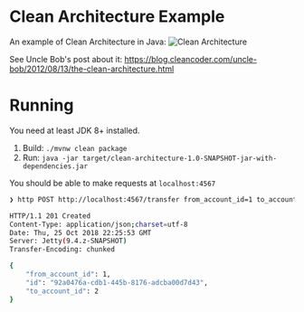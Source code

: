 # Clean Architecture Example

An example of Clean Architecture in Java:
![Clean Architecture](https://blog.cleancoder.com/uncle-bob/images/2012-08-13-the-clean-architecture/CleanArchitecture.jpg)

See Uncle Bob's post about it: https://blog.cleancoder.com/uncle-bob/2012/08/13/the-clean-architecture.html

# Running
You need at least JDK 8+ installed.

1. Build: `./mvnw clean package`   
2. Run: `java -jar target/clean-architecture-1.0-SNAPSHOT-jar-with-dependencies.jar`

You should be able to make requests at `localhost:4567`
```bash
❯ http POST http://localhost:4567/transfer from_account_id=1 to_account_id=2 total_in_cents=200

HTTP/1.1 201 Created
Content-Type: application/json;charset=utf-8
Date: Thu, 25 Oct 2018 22:25:53 GMT
Server: Jetty(9.4.z-SNAPSHOT)
Transfer-Encoding: chunked

{
    "from_account_id": 1,
    "id": "92a0476a-cdb1-445b-8176-adcba00d7d43",
    "to_account_id": 2
}
```
